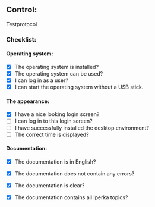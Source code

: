 ## Control:
 
 Testprotocol
### Checklist:

#### Operating system:
- [x] The operating system is installed?
- [x] The operating system can be used?
- [x] I can log in as a user?
- [x] I can start the operating system without a USB stick.

#### The appearance:
- [x] I have a nice looking login screen?
- [ ] I can log in to this login screen?
- [ ] I have successfully installed the desktop environment?
- [ ] The correct time is displayed?

#### Documentation:
- [x] The documentation is in English?
- [x] The documentation does not contain any errors?
- [x] The documentation is clear?
- [x] The documentation contains all Iperka topics?


